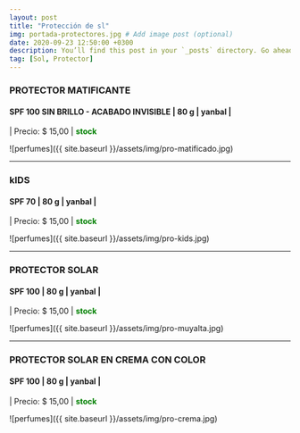 ```yaml
---
layout: post
title: "Protección de sl"
img: portada-protectores.jpg # Add image post (optional)
date: 2020-09-23 12:50:00 +0300
description: You’ll find this post in your `_posts` directory. Go ahead and edit it and re-build the site to see your changes. # Add post description (optional)
tag: [Sol, Protector]
---
```

### PROTECTOR MATIFICANTE
#### SPF 100 SIN BRILLO - ACABADO INVISIBLE | 80 g  | yanbal  |
| Precio: $ 15,00  | <b style='color:green'> stock </b>

![perfumes]({{ site.baseurl }}/assets/img/pro-matificado.jpg)
* * *
### kIDS
#### SPF 70 | 80 g  | yanbal  |
| Precio: $  15,00 | <b style='color:green'> stock </b>

![perfumes]({{ site.baseurl }}/assets/img/pro-kids.jpg)
* * *
### PROTECTOR SOLAR
#### SPF 100 | 80 g  | yanbal  |
| Precio: $  15,00  | <b style='color:green'> stock </b>

![perfumes]({{ site.baseurl }}/assets/img/pro-muyalta.jpg)
* * *
### PROTECTOR SOLAR EN CREMA CON COLOR
#### SPF 100 | 80 g  | yanbal  |
| Precio: $  15,00  | <b style='color:green'> stock </b>

![perfumes]({{ site.baseurl }}/assets/img/pro-crema.jpg)

